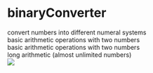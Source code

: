 # binaryConverter
convert numbers into different numeral systems<br />
basic arithmetic operations with two numbers<br />
basic arithmetic operations with two numbers<br />
long arithmetic (almost unlimited numbers)<br />
<img src="http://i.imgur.com/8LPO7p8.png" />
